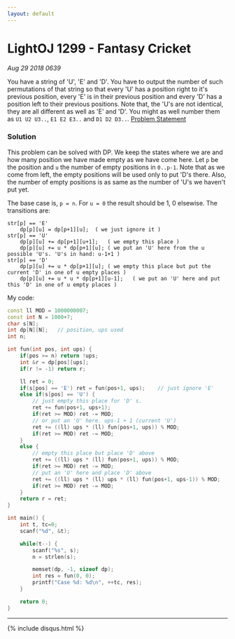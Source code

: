 ```yaml
---
layout: default
---
```


# LightOJ 1299 - Fantasy Cricket
_Aug 29 2018 0639_

You have a string of 'U', 'E' and 'D'. You have to output the number of such permutations of that string so that every 'U' has a position right to it's previous position, every 'E' is in their previous position and every 'D' has a position left to their previous positions. Note that, the 'U's are not identical, they are all different as well as 'E' and 'D'. You might as well number them as `U1 U2 U3..`, `E1 E2 E3..` and `D1 D2 D3..`. [Problem Statement](http://lightoj.com/volume_showproblem.php?problem=1299)

### Solution

This problem can be solved with DP. We keep the states where we are and how many position we have made empty as we have come here. Let `p` be the position and `u` the number of empty positions in `0..p-1`. Note that as we come from left, the empty positions will be used only to put 'D's there. Also, the number of empty positions is as same as the number of 'U's we haven't put yet.

The base case is, `p = n`. For `u = 0` the result should be 1, 0 elsewise. The transitions are:
```
str[p] == 'E'
    dp[p][u] = dp[p+1][u];  ( we just ignore it )
str[p] == 'U'
    dp[p][u] += dp[p+1][u+1];   ( we empty this place )
    dp[p][u] += u * dp[p+1][u]; ( we put an 'U' here from the u possible 'U's. 'U's in hand: u-1+1 )
str[p] == 'D'
    dp[p][u] += u * dp[p+1][u]; ( we empty this place but put the current 'D' in one of u empty places )
    dp[p][u] += u * u * dp[p+1][u-1];   ( we put an 'U' here and put this 'D' in one of u empty places )
```

My code:
```cpp
const ll MOD = 1000000007;
const int N = 1000+7;
char s[N];
int dp[N][N];	// position, ups used
int n;

int fun(int pos, int ups) {
	if(pos >= n) return !ups;
	int &r = dp[pos][ups];
	if(r != -1) return r;

	ll ret = 0;
	if(s[pos] == 'E') ret = fun(pos+1, ups);	// just ignore 'E'
	else if(s[pos] == 'U') {
		// just empty this place for 'D' s.
		ret += fun(pos+1, ups+1);
		if(ret >= MOD) ret -= MOD;
		// or put an 'U' here. ups-1 + 1 (current 'U')
		ret += ((ll) ups * (ll) fun(pos+1, ups)) % MOD;
		if(ret >= MOD) ret -= MOD;
	}
	else {
		// empty this place but place 'D' above
		ret += ((ll) ups * (ll) fun(pos+1, ups)) % MOD;
		if(ret >= MOD) ret -= MOD;
		// put an 'U' here and place 'D' above
		ret += ((ll) ups * (ll) ups * (ll) fun(pos+1, ups-1)) % MOD;
		if(ret >= MOD) ret -= MOD;
	}
	return r = ret;
}

int main() {
	int t, tc=0;
	scanf("%d", &t);

	while(t--) {
		scanf("%s", s);
		n = strlen(s);

		memset(dp, -1, sizeof dp);
		int res = fun(0, 0);
		printf("Case %d: %d\n", ++tc, res);
	}

	return 0;
}
```

***

{% include disqus.html %}
